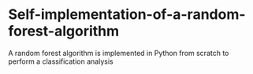 # Self-implementation-of-a-random-forest-algorithm
A random forest algorithm is implemented in Python from scratch to perform a classification analysis

